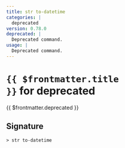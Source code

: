 ```yaml
---
title: str to-datetime
categories: |
  deprecated
version: 0.78.0
deprecated: |
  Deprecated command.
usage: |
  Deprecated command.
---
```


# <code>{{ $frontmatter.title }}</code> for deprecated

<div class='command-title'>{{ $frontmatter.deprecated }}</div>

## Signature

```> str to-datetime ```
